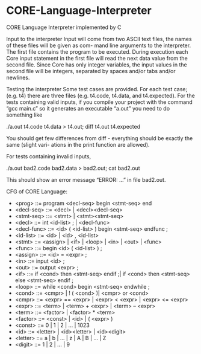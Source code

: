 # CORE-Language-Interpreter

CORE Language Interpreter implemented by C

Input to the interpreter
Input will come from two ASCII text files, the names of these files will be given as com- mand line arguments to the interpreter. The first file contains the program to be executed. During execution each Core input statement in the first file will read the next data value from the second file. Since Core has only integer variables, the input values in the second file will be integers, separated by spaces and/or tabs and/or newlines.

Testing the interpreter
Some test cases are provided. For each test case; (e.g. t4) there are three files (e.g. t4.code, t4.data, and t4.expected). For the tests containing valid inputs, if you compile your project with the command “gcc main.c” so it generates an executable “a.out” you need to do something like

./a.out t4.code t4.data > t4.out; diff t4.out t4.expected

You should get few differences from diff - everything should be exactly the same (slight vari- ations in the print function are allowed). 

For tests containing invalid inputs,

./a.out bad2.code bad2.data > bad2.out; cat bad2.out 

This should show an error message “ERROR: ...” in file bad2.out.


CFG of CORE Language:

* \<prog> ::= program \<decl-seq> begin \<stmt-seq> end 
* \<decl-seq> ::= \<decl> | \<decl>\<decl-seq> 
* \<stmt-seq> ::= \<stmt> | \<stmt>\<stmt-seq> 
* \<decl> ::= int \<id-list> ; | \<decl-func> 
* \<decl-func> ::= \<id> ( \<id-list> ) begin \<stmt-seq> endfunc ; 
* \<id-list> ::= \<id> | \<id> , \<id-list>
* \<stmt> ::= \<assign> | \<if> | \<loop> | \<in> | \<out> | \<func> 
* \<func> ::= begin \<id> ( \<id-list> ) ;
* \<assign> ::= \<id> = \<expr> ;
* \<in> ::= input \<id> ;
* \<out> ::= output \<expr> ;
* \<if> ::= if \<cond> then \<stmt-seq> endif ;| if \<cond> then \<stmt-seq> else \<stmt-seq> endif ;
* \<loop> ::= while \<cond> begin \<stmt-seq> endwhile ; 
* \<cond> ::= \<cmpr> | ! ( \<cond> )| \<cmpr> or \<cond>
* \<cmpr> ::= \<expr> == \<expr> | \<expr> \< \<expr> | \<expr> \<= \<expr>
* \<expr> ::= \<term> | \<term> + \<expr> | \<term> – \<expr> 
* \<term> ::= \<factor> | \<factor> * \<term>
* \<factor> ::= \<const> | \<id> | ( \<expr> )
* \<const> ::= 0 | 1 | 2 |  ... | 1023
* \<id> ::= \<letter> | \<id>\<letter> | \<id>\<digit>
* \<letter> ::= a | b | ... | z | A | B | ... | Z
* \<digit> ::= 1 | 2 | ... | 9 
